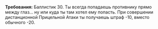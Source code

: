 **Требования:** Баллистик 30.
Ты всегда попадаешь противнику прямо между глаз… ну или куда ты там хотел ему попасть. При совершении дистанционной Прицельной Атаки ты получаешь штраф -10, вместо обычного -20.